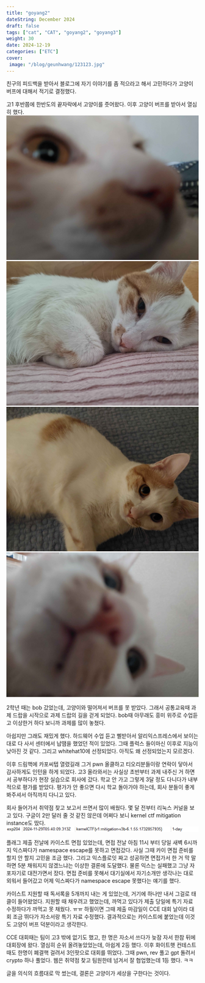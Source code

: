 ```yaml
---
title: "goyang2"
dateString: December 2024
draft: false
tags: ["cat", "CAT", "goyang2", "goyang3"]
weight: 30
date: 2024-12-19
categories: ["ETC"]
cover:
 image: "/blog/geunhwang/123123.jpg"
---
```


친구의 피드백을 받아서 블로그에 자기 이야기를 좀 적으라고 해서 고민하다가 고양이 버프에 대해서 적기로 결정했다.

고1 후반쯤에 한반도의 끝자락에서 고양이를 줏어왔다.
이후 고양이 버프를 받아서 열심히 했다.
![goyang2](/blog/geunhwang/20240116_094214.jpg)
![goyang3](/blog/geunhwang/20241129_084448.jpg)
![goyang4](/blog/geunhwang/20240710_201001.jpg)
![goyang4](/blog/geunhwang/20240526_122229.jpg)

2학년 때는 bob 갔었는데, 고양이와 떨어져서 버프를 못 받았다.
그래서 공통교육때 과제 드랍을 시작으로 과제 드랍의 길을 걷게 되었다.
bob때 아무래도 흥미 위주로 수업듣고 이상한거 하다 보니까 과제를 많이 놓쳤다.

아쉽지만 그래도 재밌게 했다.
하드웨어 수업 듣고 삘받아서 알리익스프레스에서 보이는 대로 다 사서 센터에서 납땜을 했었던 적이 있었다.
그때 플럭스 들이마신 이후로 지능이 낮아진 것 같다.
그리고 whitehat10에 선정되었다.
아직도 왜 선정되었는지 모르겠다.

이후 드림핵에 카포씨텝 열렸길래 그거 pwn 올클하고 티오리분들이랑 연락이 닿아서 감사하게도 인턴을 하게 되었다.
고3 올라와서는 사실상 초반부터 과제 내주신 거 하면서 공부하다가 현장 실습으로 회사에 갔다.
학교 안 가고 그렇게 3달 정도 다니다가 내부적으로 평가를 받았다.
평가가 안 좋으면 다시 학교 돌아가야 하는데, 회사 분들이 좋게 봐주셔서 아직까지 다니고 있다.

회사 들어가서 취약점 찾고 보고서 쓰면서 많이 배웠다.
몇 달 전부터 리눅스 커널을 보고 있다.
구글이 2만 달러 줄 것 같진 않은데 어쩌다 보니 kernel ctf mitigation instance도 땄다.
![exp](/blog/geunhwang/image.png)

플래그 제출 전날에 카이스트 면접 있었는데, 면접 전날 아침 11시 부터 당일 새벽 6시까지 익스짜다가 namespace escape를 못하고 면접갔다.
사실 그때 카이 면접 준비를 할지 안 할지 고민을 조금 했다.
그리고 익스플로잇 짜고 성공하면 면접가서 한 거 막 말하면 5분 채워지지 않겠느냐는 이상한 결론에 도달했다.
물론 익스는 실패했고 그냥 자포자기로 대전가면서 잤다.
면접 준비를 못해서 대기실에서 자기소개만 생각나는 대로 외워서 들어갔고 어제 익스짜다가 namespace escape 못했다는 얘기를 했다.

카이스트 지원할 때 독서록을 5개까지 내는 게 있었는데, 거기에 하나만 내서 그걸로 태클이 들어왔었다.
지원할 때 채우려고 했었는데, 까먹고 있다가 제출 당일에 특기 자료 수정하다가 까먹고 못 채웠다. ㅠㅠ
하필이면 그때 제출 마감일이 CCE 대회 날이라 대회 조금 뛰다가 자소서랑 특기 자료 수정했다.
결과적으로는 카이스트에 붙었는데 이것도 고양이 버프 덕분이라고 생각한다.

CCE 대회때는 팀이 고3 밖에 없기도 했고, 한 명은 자소서 쓰다가 늦잠 자서 한참 뒤에 대회장에 왔다.
열심히 순위 올려놓았었는데, 아쉽게 2등 했다.
이후 화이트햇 컨테스트때도 한명이 폐결핵 걸려서 3인팟으로 대회를 뛰었다.
그때 pwn, rev 풀고 gpt 돌려서 crypto 하나 풀었다.
웹은 취약점 찾고 팀원한테 넘겨서 잘 협업했는데 1등 했다. ㅋㅋ

글을 의식의 흐름대로 막 썼는데, 결론은 고양이가 세상을 구한다는 것이다.